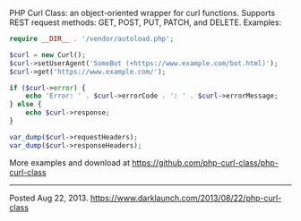 PHP Curl Class: an object-oriented wrapper for curl functions. Supports REST request methods: GET, POST, PUT, PATCH, and DELETE. Examples:

```php
require __DIR__ . '/vendor/autoload.php';

$curl = new Curl();
$curl->setUserAgent('SomeBot (+https://www.example.com/bot.html)');
$curl->get('https://www.example.com/');

if ($curl->error) {
    echo 'Error: ' . $curl->errorCode . ': ' . $curl->errorMessage;
} else {
    echo $curl->response;
}

var_dump($curl->requestHeaders);
var_dump($curl->responseHeaders);
```

More examples and download at https://github.com/php-curl-class/php-curl-class

---

Posted Aug 22, 2013.
https://www.darklaunch.com/2013/08/22/php-curl-class